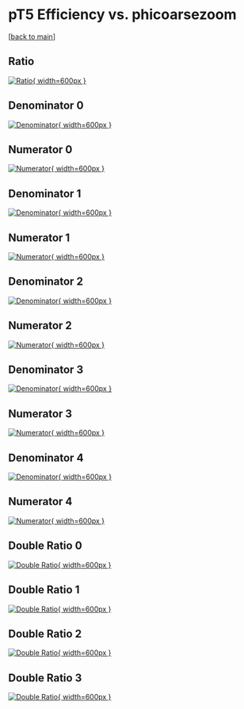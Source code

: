 # pT5 Efficiency vs. phicoarsezoom

[[back to main](./)]



## Ratio

[![Ratio](../mtv/var/pT5_vtr_13_0_eff_phicoarsezoom.png){ width=600px }](../mtv/var/pT5_vtr_13_0_eff_phicoarsezoom.pdf)

## Denominator 0

[![Denominator](../mtv/den/pT5_vtr_13_0_eff_phicoarsezoom_den0.png){ width=600px }](../mtv/den/pT5_vtr_13_0_eff_phicoarsezoom_den0.pdf)

## Numerator 0

[![Numerator](../mtv/num/pT5_vtr_13_0_eff_phicoarsezoom_num0.png){ width=600px }](../mtv/num/pT5_vtr_13_0_eff_phicoarsezoom_num0.pdf)

## Denominator 1

[![Denominator](../mtv/den/pT5_vtr_13_0_eff_phicoarsezoom_den1.png){ width=600px }](../mtv/den/pT5_vtr_13_0_eff_phicoarsezoom_den1.pdf)

## Numerator 1

[![Numerator](../mtv/num/pT5_vtr_13_0_eff_phicoarsezoom_num1.png){ width=600px }](../mtv/num/pT5_vtr_13_0_eff_phicoarsezoom_num1.pdf)

## Denominator 2

[![Denominator](../mtv/den/pT5_vtr_13_0_eff_phicoarsezoom_den2.png){ width=600px }](../mtv/den/pT5_vtr_13_0_eff_phicoarsezoom_den2.pdf)

## Numerator 2

[![Numerator](../mtv/num/pT5_vtr_13_0_eff_phicoarsezoom_num2.png){ width=600px }](../mtv/num/pT5_vtr_13_0_eff_phicoarsezoom_num2.pdf)

## Denominator 3

[![Denominator](../mtv/den/pT5_vtr_13_0_eff_phicoarsezoom_den3.png){ width=600px }](../mtv/den/pT5_vtr_13_0_eff_phicoarsezoom_den3.pdf)

## Numerator 3

[![Numerator](../mtv/num/pT5_vtr_13_0_eff_phicoarsezoom_num3.png){ width=600px }](../mtv/num/pT5_vtr_13_0_eff_phicoarsezoom_num3.pdf)

## Denominator 4

[![Denominator](../mtv/den/pT5_vtr_13_0_eff_phicoarsezoom_den4.png){ width=600px }](../mtv/den/pT5_vtr_13_0_eff_phicoarsezoom_den4.pdf)

## Numerator 4

[![Numerator](../mtv/num/pT5_vtr_13_0_eff_phicoarsezoom_num4.png){ width=600px }](../mtv/num/pT5_vtr_13_0_eff_phicoarsezoom_num4.pdf)

## Double Ratio 0

[![Double Ratio](../mtv/ratio/pT5_vtr_13_0_eff_phicoarsezoom_ratio0.png){ width=600px }](../mtv/ratio/pT5_vtr_13_0_eff_phicoarsezoom_ratio0.pdf)

## Double Ratio 1

[![Double Ratio](../mtv/ratio/pT5_vtr_13_0_eff_phicoarsezoom_ratio1.png){ width=600px }](../mtv/ratio/pT5_vtr_13_0_eff_phicoarsezoom_ratio1.pdf)

## Double Ratio 2

[![Double Ratio](../mtv/ratio/pT5_vtr_13_0_eff_phicoarsezoom_ratio2.png){ width=600px }](../mtv/ratio/pT5_vtr_13_0_eff_phicoarsezoom_ratio2.pdf)

## Double Ratio 3

[![Double Ratio](../mtv/ratio/pT5_vtr_13_0_eff_phicoarsezoom_ratio3.png){ width=600px }](../mtv/ratio/pT5_vtr_13_0_eff_phicoarsezoom_ratio3.pdf)

